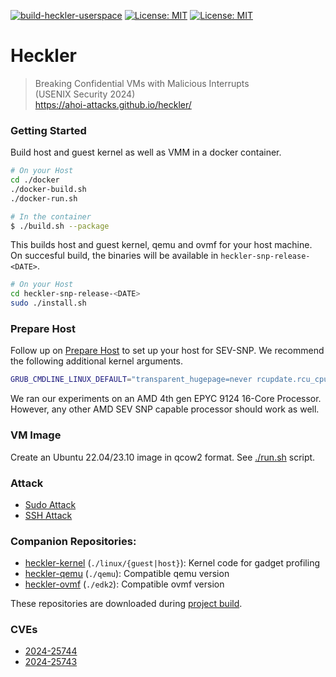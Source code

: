 [![build-heckler-userspace](https://github.com/ahoi-attacks/heckler/actions/workflows/ci.yaml/badge.svg)](https://github.com/ahoi-attacks/heckler/actions/workflows/ci.yaml)
[![License: MIT](https://img.shields.io/badge/USENIX%20Security%20'24-Accepted%20Paper-blue)](https://www.usenix.org/conference/usenixsecurity24/)
[![License: MIT](https://img.shields.io/badge/License-MIT-green.svg)](https://opensource.org/licenses/MIT)

# Heckler
>
> Breaking Confidential VMs with Malicious Interrupts  
> (USENIX Security 2024)  
> https://ahoi-attacks.github.io/heckler/
>

### Getting Started

Build host and guest kernel as well as VMM in a docker container.

```bash
# On your Host
cd ./docker
./docker-build.sh
./docker-run.sh

# In the container
$ ./build.sh --package
```

This builds host and guest kernel, qemu and ovmf for your host machine.
On succesful build, the binaries will be available in `heckler-snp-release-<DATE>`.

```bash
# On your Host
cd heckler-snp-release-<DATE>
sudo ./install.sh
````

### Prepare Host
Follow up on [Prepare Host](./README-amdsev.md#prepare-host) to set up your host for SEV-SNP.
We recommend the following additional kernel arguments. 

```sh
GRUB_CMDLINE_LINUX_DEFAULT="transparent_hugepage=never rcupdate.rcu_cpu_stall_suppress=1 nmi_watchdog=0"
```

We ran our experiments on an AMD 4th gen EPYC 9124 16-Core Processor. However, any other AMD SEV SNP capable processor should work as well.

### VM Image
Create an Ubuntu 22.04/23.10 image in qcow2 format. See [./run.sh](./run_vm_sudo.sh) script.

### Attack
- [Sudo Attack](./userspace/attack/heckler/sudo/sudo_attack.py)
- [SSH Attack](./userspace/attack/heckler/ssh/ssh_attack.py)

### Companion Repositories:
- [heckler-kernel](https://github.com/ahoi-attacks/heckler-linux) (`./linux/{guest|host}`): Kernel code for gadget profiling
- [heckler-qemu](https://github.com/ahoi-attacks/heckler-qemu) (`./qemu`): Compatible qemu version
- [heckler-ovmf](https://github.com/ahoi-attacks/heckler-ovmf) (`./edk2`): Compatible ovmf version

These repositories are downloaded during [project build](./build.sh). 

### CVEs
- [2024-25744](https://cve.mitre.org/cgi-bin/cvename.cgi?name=CVE-2024-25744)
- [2024-25743](https://cve.mitre.org/cgi-bin/cvename.cgi?name=CVE-2024-25743)
